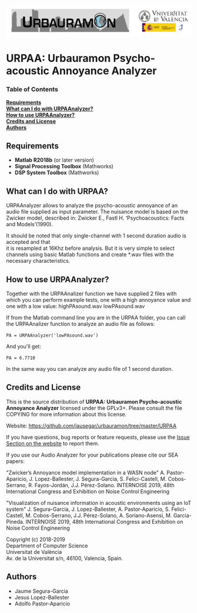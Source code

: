 ![Image](img/logo_urb_long.png)

URPAA: Urbauramon Psycho-acoustic Annoyance Analyzer
=============================================

### Table of Contents

**[Requirements](#requirements)**  
**[What can I do with URPAAnalyzer?](#what-can-i-do-with-urpaanalyzer)**   
**[How to use URPAAnalyzer?](#how-to-use-urpaanalyzer)**   
**[Credits and License](#credits-and-license)**    
**[Authors](#authors)**

Requirements
------------

* **Matlab R2018b** (or later version)
* **Signal Processing Toolbox** (Mathworks)
* **DSP System Toolbox** (Mathworks)


What can I do with URPAA?
----------------------------------

URPAAnalyzer allows to analyze the psycho-acoustic annoyance of an audio file supplied as input parameter. 
The nuisance model is based on the Zwicker model, described in:
Zwicker E., Fastl H. ‘Psychoacoustics: Facts and Models’(1990).

It should be noted that only single-channel with 1 second duration audio is accepted and that  
it is resampled at 16Khz before analysis.
But it is very simple to select channels using basic Matlab functions and create *.wav files 
with the necessary characteristics.


How to use URPAAnalyzer?
----------------------------------

Together with the URPAAnalizer function we have supplied 2 files with which you can perform example tests, one with a high annoyance value and one with a low value:
highPAsound.wav
lowPAsound.wav

If from the Matlab command line you are in the URPAA folder, you can call the URPAAnalizer function to analyze an audio file as follows:

	PA = URPAAnalyzer('lowPAsound.wav')

And you'll get:

	PA = 6.7710

In the same way you can analyze any audio file of 1 second duration.


Credits and License
----------------------------------

This is the source distribution of **URPAA: Urbauramon Psycho-acoustic Annoyance Analyzer** licensed
under the GPLv3+. Please consult the file COPYING for more information about
this license.

Website: https://github.com/jausegar/urbauramon/tree/master/URPAA

If you have questions, bug reports or feature requests, please use the [Issue
Section on the website](https://github.com/jausegar/urbauramon/issues) to report them. 

If you use our Audio Analyzer for your publications please cite our SEA papers:

"Zwicker’s Annoyance model implementation in a WASN node"
A. Pastor-Aparicio, J. Lopez-Ballester, J. Segura-Garcia, S. Felici-Castell, M. Cobos-Serrano, R. Fayos-Jordán, J.J. Pérez-Solano.
INTERNOISE 2019, 48th International Congress and Exhibition on Noise Control Engineering

"Visualization of nuisance information in acoustic environments using an IoT system"
J. Segura-Garcia, J. Lopez-Ballester, A. Pastor-Aparicio, S. Felici-Castell, M. Cobos-Serrano, J.J. Pérez-Solano, A. Soriano-Asensi, M. Garcia-Pineda.
INTERNOISE 2019, 48th International Congress and Exhibition on Noise Control Engineering


Copyright (c) 2018-2019   
Department of Computer Science    
Universitat de València  
Av. de la Universitat s/n, 46100, Valencia, Spain.  

Authors
------------
 
* Jaume Segura-Garcia
* Jesus Lopez-Ballester
* Adolfo Pastor-Aparicio
